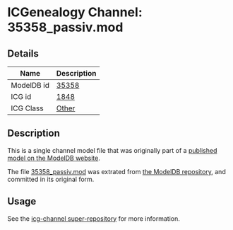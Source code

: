 # ICGenealogy Channel: 35358\_passiv.mod

## Details

Name | Description
---- | -----------
ModelDB id | [35358](http://senselab.med.yale.edu/ModelDB/ShowModel.cshtml?model=35358)
ICG id | [1848](http://icg.neurotheory.ox.ac.uk/channels/other/1848)
ICG Class | [Other](http://icg.neurotheory.ox.ac.uk/channels/other)

## Description

This is a single channel model file that was originally part of a [published model on the ModelDB website](http://senselab.med.yale.edu/mModelDB/ShowModel.cshtml?model=35358).

The file [35358\_passiv.mod](35358_passiv.mod) was extrated from [the ModelDB repository](http://senselab.med.yale.edu/ModelDB/ShowModel.cshtml?model=35358), and committed in its original form.

## Usage

See the [icg-channel super-repository](https://github.com/icgenealogy/icg-channels) for more information.